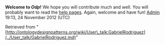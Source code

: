 __Welcome to _Odp_!__ We hope you will contribute much and well. 
You will probably want to read the [help pages](http://ontologydesignpatterns.org/wiki/Help:Contents "Help:Contents"). Again, welcome and have fun! [Admin](../User/ValentinaPresutti.md "User:ValentinaPresutti") 19:13, 24 November 2012 (UTC)





Retrieved from "[http://ontologydesignpatterns.org/wiki/User\_talk:GabrielRodriguez](../User_talk/GabrielRodriguez.md)"